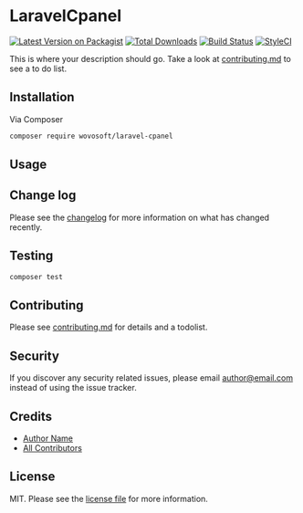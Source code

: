 # LaravelCpanel

[![Latest Version on Packagist][ico-version]][link-packagist]
[![Total Downloads][ico-downloads]][link-downloads]
[![Build Status][ico-travis]][link-travis]
[![StyleCI][ico-styleci]][link-styleci]

This is where your description should go. Take a look at [contributing.md](contributing.md) to see a to do list.

## Installation

Via Composer

```bash
composer require wovosoft/laravel-cpanel
```

## Usage

## Change log

Please see the [changelog](changelog.md) for more information on what has changed recently.

## Testing

```bash
composer test
```

## Contributing

Please see [contributing.md](contributing.md) for details and a todolist.

## Security

If you discover any security related issues, please email author@email.com instead of using the issue tracker.

## Credits

- [Author Name][link-author]
- [All Contributors][link-contributors]

## License

MIT. Please see the [license file](license.md) for more information.

[ico-version]: https://img.shields.io/packagist/v/wovosoft/laravel-cpanel.svg?style=flat-square
[ico-downloads]: https://img.shields.io/packagist/dt/wovosoft/laravel-cpanel.svg?style=flat-square
[ico-travis]: https://img.shields.io/travis/wovosoft/laravel-cpanel/master.svg?style=flat-square
[ico-styleci]: https://styleci.io/repos/12345678/shield

[link-packagist]: https://packagist.org/packages/wovosoft/laravel-cpanel
[link-downloads]: https://packagist.org/packages/wovosoft/laravel-cpanel
[link-travis]: https://travis-ci.org/wovosoft/laravel-cpanel
[link-styleci]: https://styleci.io/repos/12345678
[link-author]: https://github.com/wovosoft
[link-contributors]: ../../contributors
